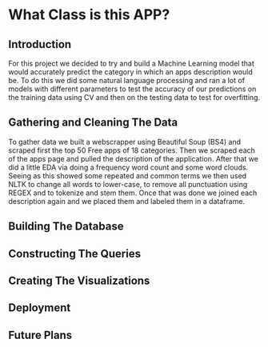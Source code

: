 # What Class is this APP?

## Introduction
For this project we decided to try and build a Machine Learning model that would accurately predict the category in which an apps description would be. To do this we did some natural language processing and ran a lot of models with different parameters to test the accuracy of our predictions on the training data using CV and then on the testing data to test for overfitting. 

## Gathering and Cleaning The Data
To gather data we built a webscrapper using Beautiful Soup (BS4) and scraped first the top 50 Free apps of 18 categories. Then we scraped each of the apps page and pulled the description of the application. After that we did a little EDA via doing a frequency word count and some word clouds. Seeing as this showed some repeated and common terms we then used NLTK to change all words to lower-case, to remove all punctuation using REGEX and to tokenize and stem them. Once that was done we joined each description again and we placed them and labeled them in a dataframe.

## Building The Database

## Constructing The Queries

## Creating The Visualizations

## Deployment

## Future Plans
